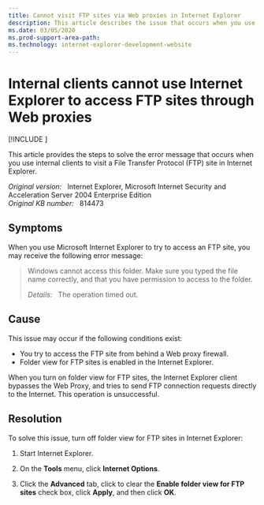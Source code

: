 ```yaml
---
title: Cannot visit FTP sites via Web proxies in Internet Explorer
description: This article describes the issue that occurs when you use Internet Explorer to access File Transfer Protocol (FTP) sites through Web proxies in internal clients. And also provides the resolution that helps you to solve this problem.
ms.date: 03/05/2020
ms.prod-support-area-path: 
ms.technology: internet-explorer-development-website
---
```

# Internal clients cannot use Internet Explorer to access FTP sites through Web proxies

[!INCLUDE [](../../../includes/browsers-important.md)]

This article provides the steps to solve the error message that occurs when you use internal clients to visit a File Transfer Protocol (FTP) site in Internet Explorer.

_Original version:_ &nbsp; Internet Explorer, Microsoft Internet Security and Acceleration Server 2004 Enterprise Edition  
_Original KB number:_ &nbsp; 814473

## Symptoms

When you use Microsoft Internet Explorer to try to access an FTP site, you may receive the following error message:

> Windows cannot access this folder. Make sure you typed the file name correctly, and that you have permission to access to the folder.
>
> _Details:_ &nbsp; The operation timed out.

## Cause

This issue may occur if the following conditions exist:

- You try to access the FTP site from behind a Web proxy firewall.
- Folder view for FTP sites is enabled in the Internet Explorer.

When you turn on folder view for FTP sites, the Internet Explorer client bypasses the Web Proxy, and tries to send FTP connection requests directly to the Internet. This operation is unsuccessful.

## Resolution

To solve this issue, turn off folder view for FTP sites in Internet Explorer:

1. Start Internet Explorer.

2. On the **Tools** menu, click **Internet Options**.

3. Click the **Advanced** tab, click to clear the **Enable folder view for FTP sites** check box, click **Apply**, and then click **OK**.
